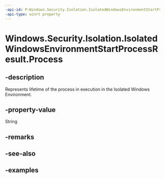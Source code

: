 ```yaml
---
-api-id: P:Windows.Security.Isolation.IsolatedWindowsEnvironmentStartProcessResult.Process
-api-type: winrt property
---
```


<!-- Property syntax.
public IsolatedWindowsEnvironmentProcess Process { get; }
-->

# Windows.Security.Isolation.IsolatedWindowsEnvironmentStartProcessResult.Process

## -description
Represents lifetime of the process in execution in the Isolated Windows Environment. 
## -property-value
String
## -remarks

## -see-also

## -examples

